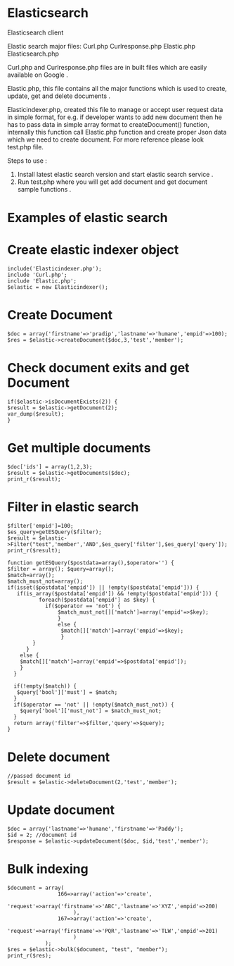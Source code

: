 # Elasticsearch
Elasticsearch client

Elastic search major files: 
Curl.php
Curlresponse.php
Elastic.php
Elasticsearch.php

Curl.php and Curlresponse.php files are in built files which are easily available on Google
.

Elastic.php, this file contains all the major functions which is used to create, update, get and delete documents
. 

Elasticindexer.php, created this file to manage or accept user request data in simple format, for e.g. if developer wants to add new document then he has to pass data in simple array format to createDocument() function, internally this function call Elastic.php function and create proper Json data which we need to create document. For more reference please look test.php file.

Steps to use : 

1. Install latest elastic search version  and start elastic search  service .
2. Run test.php where you will get add document and get document sample functions .

# Examples of elastic search

# Create elastic indexer object

```
include('Elasticindexer.php');
include 'Curl.php';
include 'Elastic.php';
$elastic = new Elasticindexer();

```

# Create Document
```
$doc = array('firstname'=>'pradip','lastname'=>'humane','empid'=>100); 
$res = $elastic->createDocument($doc,3,'test','member');
```

# Check document exits and get Document
```
if($elastic->isDocumentExists(2)) { 
$result = $elastic->getDocument(2); 
var_dump($result); 
}
```

# Get multiple documents
```
$doc['ids'] = array(1,2,3); 
$result = $elastic->getDocuments($doc); 
print_r($result);
```
# Filter in elastic search
```
$filter['empid']=100; 
$es_query=getESQuery($filter); 
$result = $elastic->Filter("test",'member','AND',$es_query['filter'],$es_query['query']); 
print_r($result);

function getESQuery($postdata=array(),$operator='') { 
$filter = array(); $query=array(); 
$match=array(); 
$match_must_not=array(); 
if(isset($postdata['empid']) || !empty($postdata['empid'])) { 
   if(is_array($postdata['empid']) && !empty($postdata['empid'])) { 
          foreach($postdata['empid'] as $key) { 
            if($operator == 'not') { 
                $match_must_not[]['match']=array('empid'=>$key); 
                } 
                else { 
                 $match[]['match']=array('empid'=>$key); 
                 } 
        } 
      } 
    else { 
    $match[]['match']=array('empid'=>$postdata['empid']); 
    } 
  } 
  
  if(!empty($match)) { 
   $query['bool']['must'] = $match; 
  } 
  if($operator == 'not' || !empty($match_must_not)) { 
    $query['bool']['must_not'] = $match_must_not; 
  } 
  return array('filter'=>$filter,'query'=>$query); 
}
```

# Delete document 
```
//passed document id 
$result = $elastic->deleteDocument(2,'test','member'); 
```

# Update document 
```
$doc = array('lastname'=>'humane','firstname'=>'Paddy');
$id = 2; //document id
$response = $elastic->updateDocument($doc, $id,'test','member');
```

# Bulk indexing
```
$document = array(
                166=>array('action'=>'create',
                           'request'=>array('firstname'=>'ABC','lastname'=>'XYZ','empid'=>200)
                     ),
                167=>array('action'=>'create',
                           'request'=>array('firstname'=>'PQR','lastname'=>'TLW','empid'=>201)
                     )
            );
$res = $elastic->bulk($document, "test", "member");
print_r($res);
```
